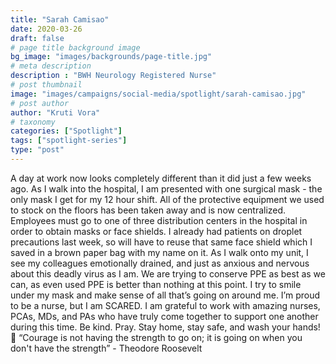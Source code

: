 ```yaml
---
title: "Sarah Camisao"
date: 2020-03-26
draft: false
# page title background image
bg_image: "images/backgrounds/page-title.jpg"
# meta description
description : "BWH Neurology Registered Nurse"
# post thumbnail
image: "images/campaigns/social-media/spotlight/sarah-camisao.jpg"
# post author
author: "Kruti Vora"
# taxonomy
categories: ["Spotlight"]
tags: ["spotlight-series"]
type: "post"
---
```


A day at work now looks completely different than it did just a few weeks ago. As I walk into the hospital, I am presented with one surgical mask - the only mask I get for my 12 hour shift. All of the protective equipment we used to stock on the floors has been taken away and is now centralized. Employees must go to one of three distribution centers in the hospital in order to obtain masks or face shields. I already had patients on droplet precautions last week, so will have to reuse that same face shield which I saved in a brown paper bag with my name on it. As I walk onto my unit, I see my colleagues emotionally drained, and just as anxious and nervous about this deadly virus as I am. We are trying to conserve PPE as best as we can, as even used PPE is better than nothing at this point.  I try to smile under my mask and make sense of all that’s going on around me. I’m proud to be a nurse, but I am SCARED. I am grateful to work with amazing nurses, PCAs, MDs, and PAs who have truly come together to support one another during this time.  Be kind. Pray. Stay home, stay safe, and wash your hands! 💜  “Courage is not having the strength to go on; it is going on when you don't have the strength” - Theodore Roosevelt